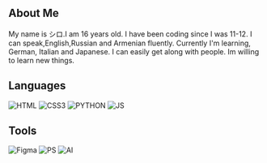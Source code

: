 ## About Me 
My name is シロ.I am 16 years old.
I have been coding since I was 11-12.
I can speak,English,Russian and Armenian fluently. Currently I'm learning, German, Italian and Japanese.
I can easily get along with people. Im willing to learn new things.
## Languages 
![HTML](https://www.w3.org/html/logo/downloads/HTML5_Logo_256.png)
![CSS3](https://cdn.iconscout.com/icon/free/png-256/css-131-722685.png) 
![PYTHON](https://leeweimin.com/wp-content/uploads/2018/09/icons8-python-1.svg)
![JS](https://iconape.com/wp-content/files/vr/353405/svg/javascript-js-seeklogo.com.svg)
## Tools
![Figma](https://cdn.iconscout.com/icon/free/png-256/figma-1693589-1442630.png)
![PS](https://www.freepnglogos.com/uploads/photoshop-png-logo/photoshop-logo-photoshop-icon-myiconfinder-15.png)
![AI](https://iconarchive.com/download/i98176/dakirby309/simply-styled/Adobe-Illustrator.ico)
